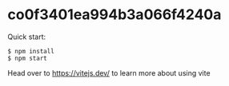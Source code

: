 # co0f3401ea994b3a066f4240a

Quick start:

```
$ npm install
$ npm start
````

Head over to https://vitejs.dev/ to learn more about using vite
